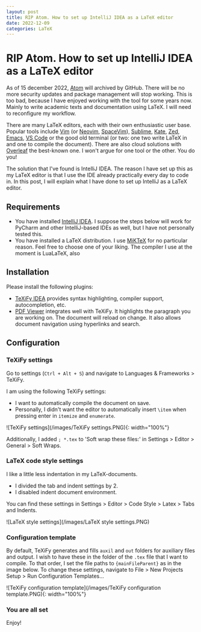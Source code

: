 ```yaml
---
layout: post
title: RIP Atom. How to set up IntelliJ IDEA as a LaTeX editor
date: 2022-12-09
categories: LaTeX
---
```


# RIP Atom. How to set up IntelliJ IDEA as a LaTeX editor

As of 15 december 2022, [Atom](https://github.blog/2022-06-08-sunsetting-atom/) will archived by GitHub. There will be no more security updates and package management will stop working. This is too bad, because I have enjoyed working with the tool for some years now. Mainly to write academic texts and documentation using LaTeX. I will need to reconfigure my workflow.

There are many LaTeX editors, each with their own enthusiastic user base. Popular tools include [Vim](https://www.vim.org/) (or [Neovim](https://neovim.io/), [SpaceVim](https://spacevim.org/)), [Sublime](https://sublime.nl/), [Kate](https://kate-editor.org/nl/), [Zed](https://zed.dev/), [Emacs](https://www.gnu.org/software/emacs/), [VS Code](https://code.visualstudio.com/) or the good old terminal (or two: one two write LaTeX in and one to compile the document). There are also cloud solutions with [Overleaf](https://www.overleaf.com/) the best-known one. I won't argue for one tool or the other. You do you!

The solution that I've found is IntelliJ IDEA. The reason I have set up this as my LaTeX editor is that I use the IDE already practically every day to code in. In this post, I will explain what I have done to set up IntelliJ as a LaTeX editor.

## Requirements

* You have installed [IntelliJ IDEA](https://www.jetbrains.com/idea/). I suppose the steps below will work for PyCharm and other IntelliJ-based IDEs as well, but I have not personally tested this.
* You have installed a LaTeX distribution. I use [MiKTeX](https://miktex.org/) for no particular reason. Feel free to choose one of your liking. The compiler I use at the moment is LuaLaTeX, also 

## Installation

Please install the following plugins:

* [TeXiFy IDEA](https://plugins.jetbrains.com/plugin/9473-texify-idea) provides syntax highlighting, compiler support, autocompletion, etc.
* [PDF Viewer](https://plugins.jetbrains.com/plugin/14494-pdf-viewer) integrates well with TeXiFy. It highlights the paragraph you are working on. The document will reload on change. It also allows document navigation using hyperlinks and search.

## Configuration

### TeXiFy settings

Go to settings (`Ctrl + Alt + S`) and navigate to Languages & Frameworks > TeXiFy.

I am using the following TeXiFy settings:
* I want to automatically compile the document on save.
* Personally, I didn't want the editor to automatically insert `\item` when pressing enter in `itemize` and `enumerate`.

![TeXiFy settings](/images/TeXiFy settings.PNG){: width="100%"}

Additionally, I added `; *.tex` to 'Soft wrap these files:' in Settings > Editor > General > Soft Wraps.

### LaTeX code style settings

I like a little less indentation in my LaTeX-documents.
* I divided the tab and indent settings by 2.
* I disabled indent document environment.

You can find these settings in Settings > Editor > Code Style > Latex > Tabs and Indents.

![LaTeX style settings](/images/LaTeX style settings.PNG)

### Configuration template

By default, TeXiFy generates and fills `auxil` and `out` folders for auxiliary files and output. I wish to have these in the folder of the `.tex` file that I want to compile. To that order, I set the file paths to `{mainFileParent}` as in the image below. To change these settings, navigate to File > New Projects Setup > Run Configuration Templates... 

![TeXiFy configuration template](/images/TeXiFy configuration template.PNG){: width="100%"}

### You are all set

Enjoy!
